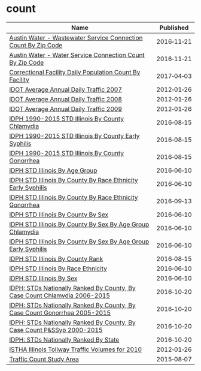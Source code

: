 # count

Name | Published
---- | ---------
[Austin Water - Wastewater Service Connection Count By Zip Code](../datasets/6v99-vnq3.md) | 2016&#x2011;11&#x2011;21
[Austin Water - Water Service Connection Count By Zip Code](../datasets/uizf-mcbc.md) | 2016&#x2011;11&#x2011;21
[Correctional Facility Daily Population Count By Facility](../datasets/n8x6-s299.md) | 2017&#x2011;04&#x2011;03
[IDOT Average Annual Daily Traffic 2007](../datasets/86j7-vghm.md) | 2012&#x2011;01&#x2011;26
[IDOT Average Annual Daily Traffic 2008](../datasets/xupr-q8qs.md) | 2012&#x2011;01&#x2011;26
[IDOT Average Annual Daily Traffic 2009](../datasets/43v9-izbq.md) | 2012&#x2011;01&#x2011;26
[IDPH 1990-2015 STD Illinois By County Chlamydia](../datasets/vcg3-dux6.md) | 2016&#x2011;08&#x2011;15
[IDPH 1990-2015 STD Illinois By County Early Syphilis](../datasets/ry7q-f463.md) | 2016&#x2011;08&#x2011;15
[IDPH 1990-2015 STD Illinois By County Gonorrhea](../datasets/dq2r-y9bw.md) | 2016&#x2011;08&#x2011;15
[IDPH STD Illinois By Age Group](../datasets/84hd-bxse.md) | 2016&#x2011;06&#x2011;10
[IDPH STD Illinois By County By Race Ethnicity Early Syphilis](../datasets/9jqz-nfak.md) | 2016&#x2011;06&#x2011;10
[IDPH STD Illinois By County By Race Ethnicity Gonorrhea](../datasets/mypp-sb8d.md) | 2016&#x2011;09&#x2011;13
[IDPH STD Illinois By County By Sex](../datasets/hsa6-f6cz.md) | 2016&#x2011;06&#x2011;10
[IDPH STD Illinois By County By Sex By Age Group Chlamydia](../datasets/f4mx-73e4.md) | 2016&#x2011;06&#x2011;10
[IDPH STD Illinois By County By Sex By Age Group Early Syphilis](../datasets/uvc2-c2wn.md) | 2016&#x2011;06&#x2011;10
[IDPH STD Illinois By County Rank](../datasets/jj3q-32um.md) | 2016&#x2011;08&#x2011;15
[IDPH STD Illinois By Race Ethnicity](../datasets/4639-tztg.md) | 2016&#x2011;06&#x2011;10
[IDPH STD Illinois By Sex](../datasets/cb2a-8e6s.md) | 2016&#x2011;06&#x2011;10
[IDPH: STDs Nationally Ranked By County, By Case Count Chlamydia 2006-2015](../datasets/xuuw-9mzb.md) | 2016&#x2011;10&#x2011;20
[IDPH: STDs Nationally Ranked By County, By Case Count Gonorrhea 2005-2015](../datasets/kc8y-8tqk.md) | 2016&#x2011;10&#x2011;20
[IDPH: STDs Nationally Ranked By County, By Case Count P&SSyp 2000-2015](../datasets/i8hz-ffis.md) | 2016&#x2011;10&#x2011;20
[IDPH: STDs Nationally Ranked By State](../datasets/3pdc-gk5d.md) | 2016&#x2011;10&#x2011;20
[ISTHA Illinois Tollway Traffic Volumes for 2010](../datasets/ii2d-g8y2.md) | 2012&#x2011;01&#x2011;26
[Traffic Count Study Area](../datasets/cqdh-farx.md) | 2015&#x2011;08&#x2011;07

